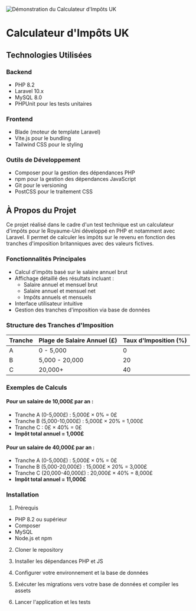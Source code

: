 ![Démonstration du Calculateur d'Impôts UK](demo.gif)

# Calculateur d'Impôts UK

## Technologies Utilisées

### Backend
- PHP 8.2
- Laravel 10.x
- MySQL 8.0
- PHPUnit pour les tests unitaires

### Frontend
- Blade (moteur de template Laravel)
- Vite.js pour le bundling
- Tailwind CSS pour le styling

### Outils de Développement
- Composer pour la gestion des dépendances PHP
- npm pour la gestion des dépendances JavaScript
- Git pour le versioning
- PostCSS pour le traitement CSS

## À Propos du Projet

Ce projet réalisé dans le cadre d'un test technique est un calculateur d'impôts pour le Royaume-Uni développé en PHP et notamment avec Laravel. Il permet de calculer les impôts sur le revenu en fonction des tranches d'imposition britanniques avec des valeurs fictives.

### Fonctionnalités Principales

- Calcul d'impôts basé sur le salaire annuel brut
- Affichage détaillé des résultats incluant :
  - Salaire annuel et mensuel brut
  - Salaire annuel et mensuel net
  - Impôts annuels et mensuels
- Interface utilisateur intuitive
- Gestion des tranches d'imposition via base de données

### Structure des Tranches d'Imposition

| Tranche | Plage de Salaire Annuel (£) | Taux d'Imposition (%) |
|---------|----------------------------|---------------------|
| A       | 0 - 5,000                 | 0                   |
| B       | 5,000 - 20,000           | 20                  |
| C       | 20,000+                  | 40                  |

### Exemples de Calculs

#### Pour un salaire de 10,000£ par an :
- Tranche A (0-5,000£) : 5,000£ × 0% = 0£
- Tranche B (5,000-10,000£) : 5,000£ × 20% = 1,000£
- Tranche C : 0£ × 40% = 0£
- **Impôt total annuel = 1,000£**

#### Pour un salaire de 40,000£ par an :
- Tranche A (0-5,000£) : 5,000£ × 0% = 0£
- Tranche B (5,000-20,000£) : 15,000£ × 20% = 3,000£
- Tranche C (20,000-40,000£) : 20,000£ × 40% = 8,000£
- **Impôt total annuel = 11,000£**

###  Installation

1. Prérequis
- PHP 8.2 ou supérieur
- Composer
- MySQL
- Node.js et npm

2. Cloner le repository

3. Installer les dépendances PHP et JS

4. Configurer votre environnement et la base de données

5. Exécuter les migrations vers votre base de données et compiler les assets

6. Lancer l'application et les tests